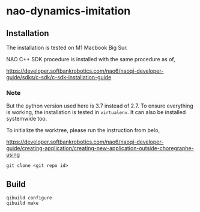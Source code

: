 # nao-dynamics-imitation

## Installation

The installation is tested on M1 Macbook Big Sur.

NAO C++ SDK procedure is installed with the same procedure as of,

https://developer.softbankrobotics.com/nao6/naoqi-developer-guide/sdks/c-sdk/c-sdk-installation-guide

### Note

But the python version used here is 3.7 instead of 2.7. To ensure everything is working, the installation is tested in ```virtualenv```.
It can also be installed systemwide too.


To initialize the worktree, please run the instruction from belo,

https://developer.softbankrobotics.com/nao6/naoqi-developer-guide/creating-application/creating-new-application-outside-choregraphe-using

```
git clone <git repo id>
```

## Build

```
qibuild configure
qibuild make
```
